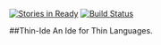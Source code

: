 [![Stories in Ready](https://badge.waffle.io/thin-languages/Thin-IDE.png?label=ready&title=Ready)](https://waffle.io/thin-languages/Thin-IDE)
[![Build Status](https://travis-ci.org/thin-languages/Thin-IDE.svg?branch=master)](https://travis-ci.org/thin-languages/Thin-IDE)


##Thin-Ide
An Ide for Thin Languages.
